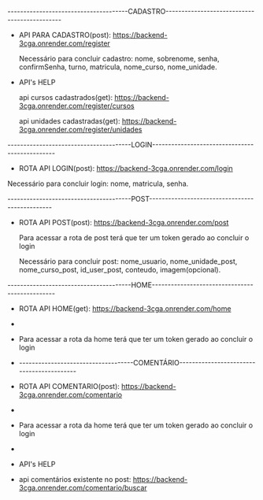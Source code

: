 --------------------------------------CADASTRO---------------------------------------------

- API PARA CADASTRO(post): https://backend-3cga.onrender.com/register
  
  Necessário para concluir cadastro:
nome, sobrenome, senha, confirmSenha, turno, matricula, nome_curso, nome_unidade.

- API's HELP

  api cursos cadastrados(get): https://backend-3cga.onrender.com/register/cursos

  api unidades cadastradas(get): https://backend-3cga.onrender.com/register/unidades

---------------------------------------LOGIN-----------------------------------------------

- ROTA API LOGIN(post): https://backend-3cga.onrender.com/login

 
 Necessário para concluir login: nome, matricula, senha.

---------------------------------------POST-----------------------------------------------

- ROTA API POST(post): https://backend-3cga.onrender.com/post


  Para acessar a rota de post terá que ter um token gerado ao concluir o login


  Necessário para concluir post: nome_usuario, nome_unidade_post, nome_curso_post, id_user_post, conteudo, imagem(opcional).

---------------------------------------HOME-----------------------------------------------

- ROTA API HOME(get): https://backend-3cga.onrender.com/home
-
- Para acessar a rota da home terá que ter um token gerado ao concluir o login

- ------------------------------------COMENTÁRIO------------------------------------------

- ROTA API COMENTARIO(post): https://backend-3cga.onrender.com/comentario
-
- Para acessar a rota da home terá que ter um token gerado ao concluir o login
-
- API's HELP
- api comentários existente no post: https://backend-3cga.onrender.com/comentario/buscar
